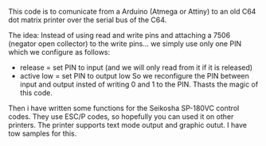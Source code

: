 This code is to comunicate from a Arduino (Atmega or Attiny) to an old C64 dot matrix printer over the serial bus of the C64.

The idea: Instead of using read and write pins and attaching a 7506 (negator open collector) to the write pins... we simply use only one PIN which
we configure as follows:
- release = set PIN to input (and we will only read from it if it is released)
- active low = set PIN to output low 
So we reconfigure the PIN between input and output insted of writing 0 and 1 to the PIN. Thasts the magic of this code.

Then i have written some functions for the Seikosha SP-180VC control codes. They use ESC/P codes, so hopefully you can used it on other printers.
The printer supports text mode output and graphic outut. I have tow samples for this.
